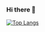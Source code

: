 ### Hi there 👋
 [![Top Langs](https://github-readme-stats-git-masterrstaa-rickstaa.vercel.app/api/top-langs/?username=Sargerid&theme=dracula&layout=compact&langs_count=8)](https://github.com/anuraghazra/github-readme-stats)
<!--
**Sargerid/Sargerid** is a ✨ _special_ ✨ repository because its `README.md` (this file) appears on your GitHub profile.

Here are some ideas to get you started:

- 🔭 I’m currently working on ...
- 🌱 I’m currently learning ...
- 👯 I’m looking to collaborate on ...
- 🤔 I’m looking for help with ...
- 💬 Ask me about ...
- 📫 How to reach me: ...
- 😄 Pronouns: ...
- ⚡ Fun fact: ...
-->
